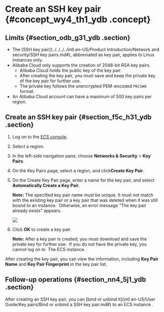 # Create an SSH key pair {#concept_wy4_th1_ydb .concept}

## Limits {#section_odb_g31_ydb .section}

-   The [SSH key pair](../../../../intl.en-US/Product Introduction/Network and security/SSH key pairs.md#), abbreviated as key pair, applies to Linux instances only.
-   Alibaba Cloud only supports the creation of 2048-bit RSA key pairs.
    -   Alibaba Cloud holds the public key of the key pair.
    -   After creating the key pair, you must save and keep the private key of the key pair for further use.
    -   The private key follows the unencrypted PEM-encoded `PKCS#8` format.
-   An Alibaba Cloud account can have a maximum of 500 key pairs per region.

## Create an SSH key pair {#section_f5c_h31_ydb .section}

1.  Log on to the [ECS console](https://ecs.console.aliyun.com/#/home).
2.  Select a region.
3.  In the left-side navigation pane, choose **Networks & Security** \> **Key Pairs**.
4.  On the Key Pairs page, select a region, and click**Create Key Pair**.
5.  On the Create Key Pair page, enter a name for the key pair, and select **Automatically Create a Key Pair**.

    **Note:** The specified key pair name must be unique. It must not match with the existing key pair or a key pair that was deleted when it was still bound to an instance.  Otherwise, an error message “The key pair already exists” appears.

    ![](http://static-aliyun-doc.oss-cn-hangzhou.aliyuncs.com/assets/img/9728/4669_en-US.png)

6.  Click **OK** to create a key pair.

    **Note:** After a key pair is created, you must download and save the private key for further use.  If you do not have the private key, you cannot log on to  The ECS instance.


After creating the key pair, you can view the information, including **Key Pair Name** and **Key Pair Fingerprint** in the key pair list.

## Follow-up operations {#section_nn4_5j1_ydb .section}

After creating an SSH key pair, you can [bind or unbind it](intl.en-US/User Guide/Key pairs/Bind or unbind a SSH key pair.md#) to an ECS instance .

